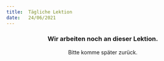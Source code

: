 ```yaml
---
title:  Tägliche Lektion
date:   24/06/2021
---
```


### <center>Wir arbeiten noch an dieser Lektion.</center>
<center>Bitte komme später zurück.</center>